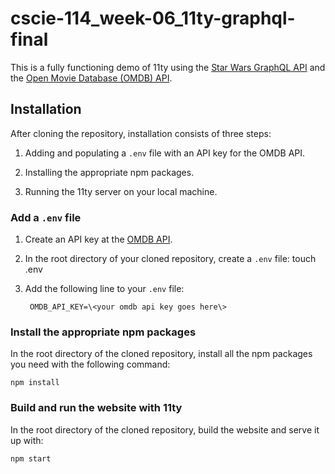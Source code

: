 # cscie-114_week-06_11ty-graphql-final
This is a fully functioning demo of 11ty using the [Star Wars GraphQL API](https://graphql.org/swapi-graphql/) and the [Open Movie Database (OMDB) API](https://www.omdbapi.com/).

## Installation
After cloning the repository, installation consists of three steps:

1. Adding and populating a `.env` file with an API key for the OMDB API.

2. Installing the appropriate npm packages.

3. Running the 11ty server on your local machine.

### Add a `.env` file
1. Create an API key at the [OMDB API](https://www.omdbapi.com/).

2. In the root directory of your cloned repository, create a `.env` file:
        touch .env

3. Add the following line to your `.env` file:

        OMDB_API_KEY=\<your omdb api key goes here\>


### Install the appropriate npm packages
In the root directory of the cloned repository, install all the npm packages you need with the following command:

    npm install

### Build and run the website with 11ty
In the root directory of the cloned repository, build the website and serve it up with:

    npm start
